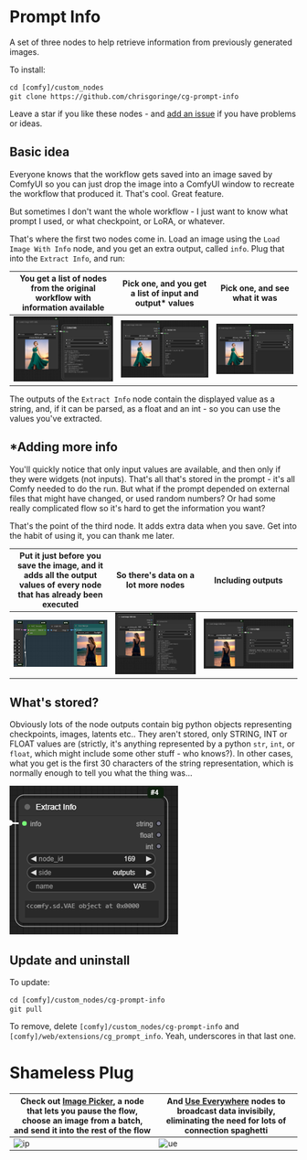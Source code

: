 # Prompt Info

A set of three nodes to help retrieve information from previously generated images.

To install:
```
cd [comfy]/custom_nodes
git clone https://github.com/chrisgoringe/cg-prompt-info
```

Leave a star if you like these nodes - and [add an issue](https://github.com/chrisgoringe/cg-prompt-info/issues) if you have problems or ideas.

## Basic idea

Everyone knows that the workflow gets saved into an image saved by ComfyUI so you can just drop the image into a ComfyUI window to recreate the workflow that produced it. That's cool. Great feature.

But sometimes I don't want the whole workflow - I just want to know what prompt I used, or what checkpoint, or LoRA, or whatever.

That's where the first two nodes come in. Load an image using the `Load Image With Info` node, and you get an extra output, called `info`. Plug that into the `Extract Info`, and run:

|You get a list of nodes from the original workflow with information available|Pick one, and you get a list of input and output* values|Pick one, and see what it was|
|-|-|-|
|![1](docs/1.png)|![2](docs/2.png)|![3](docs/3.png)|

The outputs of the `Extract Info` node contain the displayed value as a string, and, if it can be parsed, as a float and an int - so you can use the values you've extracted.

## *Adding more info

You'll quickly notice that only input values are available, and then only if they were widgets (not inputs). That's all that's stored in the prompt - it's all Comfy needed to do the run. But what if the prompt depended on external files that might have changed, or used random numbers? Or had some really complicated flow so it's hard to get the information you want?

That's the point of the third node. It adds extra data when you save. Get into the habit of using it, you can thank me later.

|Put it just before you save the image, and it adds all the output values of every node that has already been executed|So there's data on a lot more nodes|Including outputs|
|-|-|-|
|![4](docs/4.png)|![5](docs/5.png)|![6](docs/6.png)|

## What's stored?

Obviously lots of the node outputs contain big python objects representing checkpoints, images, latents etc.. They aren't stored, only STRING, INT or FLOAT values are (strictly, it's anything represented by a python `str`, `int`, or `float`, which might include some other stuff - who knows?). In other cases, what you get is the first 30 characters of the string representation, which is normally enough to tell you what the thing was...

![](docs/7.png)

## Update and uninstall

To update:
```
cd [comfy]/custom_nodes/cg-prompt-info
git pull
```

To remove, delete `[comfy]/custom_nodes/cg-prompt-info` and `[comfy]/web/extensions/cg_prompt_info`. Yeah, underscores in that last one.

# Shameless Plug

|Check out [Image Picker](https://github.com/chrisgoringe/cg-image-picker), a node that lets you pause the flow, choose an image from a batch, and send it into the rest of the flow|And [Use Everywhere](https://github.com/chrisgoringe/cg-use-everywhere) nodes to broadcast data invisibily, eliminating the need for lots of connection spaghetti|
|-|-|
|![ip](https://raw.githubusercontent.com/chrisgoringe/cg-image-picker/main/docs/Screenshot%20both.png)|![ue](https://github.com/chrisgoringe/cg-use-everywhere/raw/main/docs/test-workflow-screenshot.png)|

